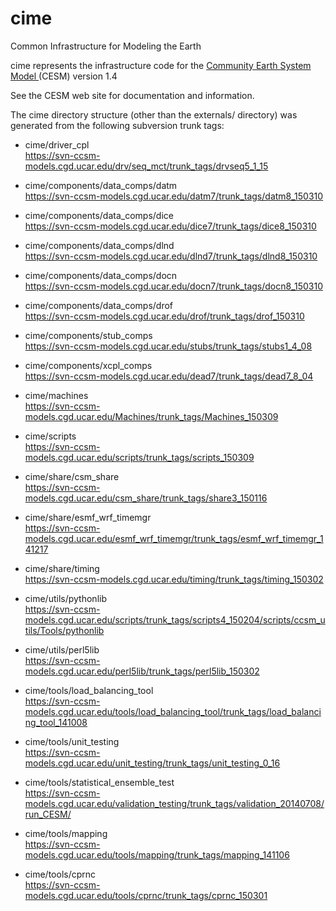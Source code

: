 # cime
Common Infrastructure for Modeling the Earth

cime represents the infrastructure code for the 
<a href="http://www2.cesm.ucar.edu">Community Earth System Model </a>
     (CESM) version 1.4

See the CESM web site for documentation and information.

The cime directory structure (other than the externals/ directory)
was generated from the following subversion trunk tags:

* cime/driver_cpl		  	        
   https://svn-ccsm-models.cgd.ucar.edu/drv/seq_mct/trunk_tags/drvseq5_1_15

* cime/components/data_comps/datm	        
   https://svn-ccsm-models.cgd.ucar.edu/datm7/trunk_tags/datm8_150310
   
* cime/components/data_comps/dice	        
   https://svn-ccsm-models.cgd.ucar.edu/dice7/trunk_tags/dice8_150310
   
* cime/components/data_comps/dlnd	        
   https://svn-ccsm-models.cgd.ucar.edu/dlnd7/trunk_tags/dlnd8_150310
   
* cime/components/data_comps/docn       	
   https://svn-ccsm-models.cgd.ucar.edu/docn7/trunk_tags/docn8_150310
   
* cime/components/data_comps/drof  	
   https://svn-ccsm-models.cgd.ucar.edu/drof/trunk_tags/drof_150310
   
* cime/components/stub_comps		
   https://svn-ccsm-models.cgd.ucar.edu/stubs/trunk_tags/stubs1_4_08
   
* cime/components/xcpl_comps	
   https://svn-ccsm-models.cgd.ucar.edu/dead7/trunk_tags/dead7_8_04

* cime/machines				
   https://svn-ccsm-models.cgd.ucar.edu/Machines/trunk_tags/Machines_150309

* cime/scripts                            
   https://svn-ccsm-models.cgd.ucar.edu/scripts/trunk_tags/scripts_150309

* cime/share/csm_share	  	        
   https://svn-ccsm-models.cgd.ucar.edu/csm_share/trunk_tags/share3_150116
   
* cime/share/esmf_wrf_timemgr	        
   https://svn-ccsm-models.cgd.ucar.edu/esmf_wrf_timemgr/trunk_tags/esmf_wrf_timemgr_141217
   
* cime/share/timing                       
   https://svn-ccsm-models.cgd.ucar.edu/timing/trunk_tags/timing_150302

* cime/utils/pythonlib    
   https://svn-ccsm-models.cgd.ucar.edu/scripts/trunk_tags/scripts4_150204/scripts/ccsm_utils/Tools/pythonlib
   
* cime/utils/perl5lib	                
   https://svn-ccsm-models.cgd.ucar.edu/perl5lib/trunk_tags/perl5lib_150302

* cime/tools/load_balancing_tool	
   https://svn-ccsm-models.cgd.ucar.edu/tools/load_balancing_tool/trunk_tags/load_balancing_tool_141008
   
* cime/tools/unit_testing                 
   https://svn-ccsm-models.cgd.ucar.edu/unit_testing/trunk_tags/unit_testing_0_16
   
* cime/tools/statistical_ensemble_test  
   https://svn-ccsm-models.cgd.ucar.edu/validation_testing/trunk_tags/validation_20140708/run_CESM/
   
* cime/tools/mapping                      
   https://svn-ccsm-models.cgd.ucar.edu/tools/mapping/trunk_tags/mapping_141106
   
* cime/tools/cprnc                        
   https://svn-ccsm-models.cgd.ucar.edu/tools/cprnc/trunk_tags/cprnc_150301



